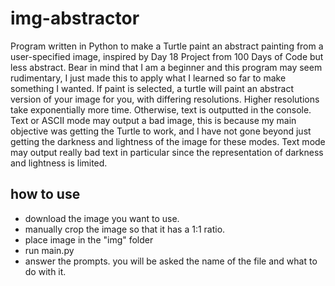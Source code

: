 # img-abstractor
Program written in Python to make a Turtle paint an abstract painting from a user-specified image, inspired by Day 18 Project from 100 Days of Code but less abstract.
Bear in mind that I am a beginner and this program may seem rudimentary, I just made this to apply what I learned so far to make something I wanted.
If paint is selected, a turtle will paint an abstract version of your image for you, with differing resolutions. Higher resolutions take exponentially more time.
Otherwise, text is outputted in the console. Text or ASCII mode may output a bad image, this is because my main objective was getting the Turtle to work, and I have not
gone beyond just getting the darkness and lightness of the image for these modes. Text mode may output really bad text in particular since the representation of darkness 
and lightness is limited.

## how to use
* download the image you want to use. 
* manually crop the image so that it has a 1:1 ratio.
* place image in the "img" folder
* run main.py
* answer the prompts. you will be asked the name of the file and what to do with it.
